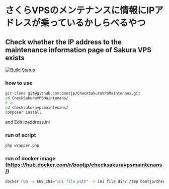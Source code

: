 # さくらVPSのメンテナンスに情報にIPアドレスが乗っているかしらべるやつ
## Check whether the IP address to the maintenance information page of Sakura VPS exists


[![Build Status](https://travis-ci.org/bootjp/CheckSakuraVPSMaintenans.svg?branch=master)](https://travis-ci.org/bootjp/CheckSakuraVPSMaintenans)

### how to use

```bash
git clone git@github.com:bootjp/CheckSakuraVPSMaintenans.git
cd CheckSakuraVPSMaintenans/
# or 
cd checksakuravpsmaintenans/
composer install
```

and Edit ipaddress.ini

### run of script

```bash
php wrapper.php 
```

### run of docker image (https://hub.docker.com/r/bootjp/checksakuravpsmaintenans/)

```bash
docker run -e ENV_INI="ini file path" -v ini file dir/:/tmp bootjp/checksakuravpsmaintenans 
```